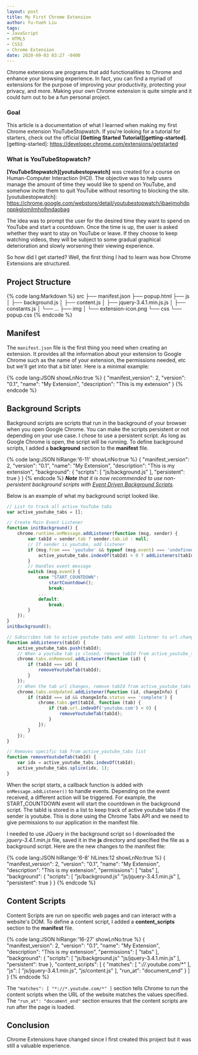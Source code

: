 ```yaml
---
layout: post
title: My First Chrome Extension
author: Yu-Yueh Liu
tags:
- JavaScript
- HTML5
- CSS3
- Chrome Extension
date: 2020-09-03 03:27 -0400
---
```

Chrome extensions are programs that add functionalities to Chrome and enhance your browsing experience. In fact, you can find a myriad of extensions for the purpose of improving your productivity, protecting your privacy, and more. Making your own Chrome extension is quite simple and it could turn out to be a fun personal project.

### Goal
This article is a documentation of what I learned when making my first Chrome extension YouTubeStopwatch. If you're looking for a tutorial for starters, check out the official **[Getting Started Tutorial][getting-started]**.
[getting-started]: https://developer.chrome.com/extensions/getstarted


### What is YouTubeStopwatch?
**[YouTubeStopwatch][youtubestopwatch]** was created for a course on Human-Computer Interaction (HCI). The objective was to help users manage the amount of time they would like to spend on YouTube, and somehow incite them to quit YouTube without resorting to blocking the site.
[youtubestopwatch]: https://chrome.google.com/webstore/detail/youtubestopwatch/ibaejmohdpnppkglomilmholhndaobag

The idea was to prompt the user for the desired time they want to spend on YouTube and start a countdown. Once the time is up, the user is asked whether they want to stay on YouTube or leave. If they choose to keep watching videos, they will be subject to some gradual graphical deterioration and slowly worsening their viewing experience.

So how did I get started? Well, the first thing I had to learn was how Chrome Extensions are structured.

<!-- TODO: add ToC -->
## Project Structure

{% code lang:Markdown %}
src
├── manifest.json
├── popup.html
├── js
│   ├── background.js
│   ├── content.js
│   ├── jquery-3.4.1.min.js.js
│   ├── constants.js
│   └──  ...
├── img
│   └──  extension-icon.png
└── css
    └──  popup.css
{% endcode %}

## Manifest

The `manifest.json` file is the first thing you need when creating an extension. It provides all the information about your extension to Google Chrome such as the name of your extension, the permissions needed, etc but we'll get into that a bit later. Here is a minimal example:

{% code lang:JSON showLnNo:true %}
{
    "manifest_version": 2,
    "version": "0.1",
    "name": "My Extension",
    "description": "This is my extension"
}
{% endcode %}

## Background Scripts

Background scripts are scripts that run in the background of your browser when you open Google Chrome. You can make the scripts persistent or not depending on your use case. I chose to use a persistent script. As long as Google Chrome is open, the script will be running. To define background scripts, I added a **background** section to the **manifest** file. 

{% code lang:JSON hlRange:'6-11' showLnNo:true %}
{
    "manifest_version": 2,
    "version": "0.1",
    "name": "My Extension",
    "description": "This is my extension",
    "background": {
        "scripts": [
            "js/background.js"
        ],
        "persistent": true
    }
}
{% endcode %}
_**Note** that it is now recommended to use non-persistent background scripts with <a href="https://developer.chrome.com/extensions/background_migration">Event Driven Background Scripts</a>._

Below is an example of what my background script looked like.

```javascript
// List to track all active YouTube tabs
var active_youtube_tabs = [];

// Create Main Event Listener
function initBackground() {
    chrome.runtime.onMessage.addListener(function (msg, sender) {
        var tabId = sender.tab ? sender.tab.id : null;
        // If sender is youtube, add listener
        if (msg.from === 'youtube' && typeof (msg.event) === 'undefined') {
            active_youtube_tabs.indexOf(tabId) < 0 ? addListeners(tabId) : null;
        }
        // Handles event message
        switch (msg.event) {
            case "START_COUNTDOWN":
                startCountdown();
                break;
            ...
            default:
                break;
        }
    });
}
initBackground();

// Subscribes tab to active youtube tabs and adds listener to url changes
function addListeners(tabId) {
    active_youtube_tabs.push(tabId);
    // When a youtube tab is closed, remove tabId from active_youtube_tabs list
    chrome.tabs.onRemoved.addListener(function (id) {
        if (tabId === id) {
            removeYoutubeTab(tabId);
        }
    });
    // When the tab url changes, remove tabId from active_youtube_tabs if user is no longer on Youtube
    chrome.tabs.onUpdated.addListener(function (id, changeInfo) {
        if (tabId === id && changeInfo.status === 'complete') {
            chrome.tabs.get(tabId, function (tab) {
                if (tab.url.indexOf('youtube.com') < 0) {
                    removeYoutubeTab(tabId);
                }
            });
        }
    });
}

// Removes specific tab from active_youtube_tabs list
function removeYoutubeTab(tabId) {
    var idx = active_youtube_tabs.indexOf(tabId);
    active_youtube_tabs.splice(idx, 1);
}
```

When the script starts, a callback function is added with `onMessage.addListener()` to handle events. Depending on the event received, a different action will be triggered. For example, the <span class="accent">START_COUNTDOWN</span> event will start the countdown in the background script. The tabId is stored in a list to keep track of active youtube tabs if the sender is youtube. This is done using the Chrome Tabs API and we need to give permissions to our application in the manifest file.



I needed to use JQuery in the background script so I downloaded the *jquery-3.4.1.min.js* file, saved it in the **js** directory and specified the file as a background script. Here are the new changes to the manifest file:


{% code lang:JSON hlRange:'6-8' hlLines:12 showLnNo:true %}
{
    "manifest_version": 2,
    "version": "0.1",
    "name": "My Extension",
    "description": "This is my extension",
    "permissions": [
        "tabs"
    ],
    "background": {
        "scripts": [
            "js/background.js"
            "js/jquery-3.4.1.min.js"
        ],
        "persistent": true
    }
}
{% endcode %}


## Content Scripts

Content Scripts are run on specific web pages and can interact with a website's DOM. To define a content script, I added a **content_scripts** section to the **manifest** file.

{% code lang:JSON hlRange:'16-27' showLnNo:true %}
{
    "manifest_version": 2,
    "version": "0.1",
    "name": "My Extension",
    "description": "This is my extension",
    "permissions": [
        "tabs"
    ],
    "background": {
        "scripts": [
            "js/background.js"
            "js/jquery-3.4.1.min.js"
        ],
        "persistent": true
    },
    "content_scripts": [
        {
            "matches": [
                "*://*.youtube.com/*"
            ],
            "js": [
                "js/jquery-3.4.1.min.js",
                "js/content.js"
            ],
            "run_at": "document_end"
        }
    ]
}
{% endcode %}

The `"matches": [ "*://*.youtube.com/*" ]` section tells Chrome to run the content scripts when the URL of the website matches the values specified. The `"run_at": "document_end"` section ensures that the content scripts are run after the page is loaded.


<!-- ## Popup



## Web Resources



## Constants -->

## Conclusion

Chrome Extensions have changed since I first created this project but it was still a valuable experience.

